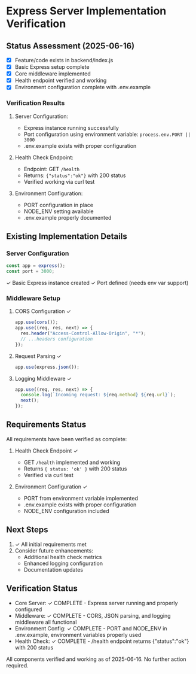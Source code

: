 # Express Server Implementation Verification

## Status Assessment (2025-06-16)

- [x] Feature/code exists in backend/index.js
- [x] Basic Express setup complete
- [x] Core middleware implemented
- [x] Health endpoint verified and working
- [x] Environment configuration complete with .env.example

### Verification Results

1. Server Configuration:

   - Express instance running successfully
   - Port configuration using environment variable: `process.env.PORT || 3000`
   - .env.example exists with proper configuration

2. Health Check Endpoint:

   - Endpoint: GET `/health`
   - Returns: `{"status":"ok"}` with 200 status
   - Verified working via curl test

3. Environment Configuration:
   - PORT configuration in place
   - NODE_ENV setting available
   - .env.example properly documented

## Existing Implementation Details

### Server Configuration

```javascript
const app = express();
const port = 3000;
```

✓ Basic Express instance created
✓ Port defined (needs env var support)

### Middleware Setup

1. CORS Configuration ✓

   ```javascript
   app.use(cors());
   app.use((req, res, next) => {
     res.header("Access-Control-Allow-Origin", "*");
     // ...headers configuration
   });
   ```

2. Request Parsing ✓

   ```javascript
   app.use(express.json());
   ```

3. Logging Middleware ✓
   ```javascript
   app.use((req, res, next) => {
     console.log(`Incoming request: ${req.method} ${req.url}`);
     next();
   });
   ```

## Requirements Status

All requirements have been verified as complete:

1. Health Check Endpoint ✓

   - GET `/health` implemented and working
   - Returns `{ status: 'ok' }` with 200 status
   - Verified via curl test

2. Environment Configuration ✓
   - PORT from environment variable implemented
   - .env.example exists with proper configuration
   - NODE_ENV configuration included

## Next Steps

1. ✓ All initial requirements met
2. Consider future enhancements:
   - Additional health check metrics
   - Enhanced logging configuration
   - Documentation updates

## Verification Status

- Core Server: ✓ COMPLETE - Express server running and properly configured
- Middleware: ✓ COMPLETE - CORS, JSON parsing, and logging middleware all functional
- Environment Config: ✓ COMPLETE - PORT and NODE_ENV in .env.example, environment variables properly used
- Health Check: ✓ COMPLETE - /health endpoint returns {"status":"ok"} with 200 status

All components verified and working as of 2025-06-16. No further action required.
